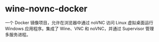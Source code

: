 # wine-novnc-docker
一个 Docker 镜像项目，允许在浏览器中通过 noVNC 访问 Linux 虚拟桌面运行 Windows 应用程序。集成了 Wine、VNC 和 noVNC，并通过 Supervisor 管理多服务进程。
